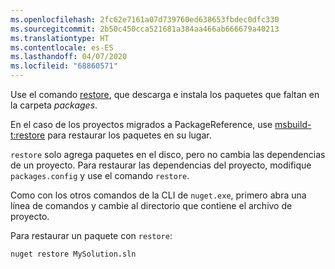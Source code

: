 ```yaml
---
ms.openlocfilehash: 2fc62e7161a07d739760ed638653fbdec0dfc330
ms.sourcegitcommit: 2b50c450cca521681a384aa466ab666679a40213
ms.translationtype: HT
ms.contentlocale: es-ES
ms.lasthandoff: 04/07/2020
ms.locfileid: "68860571"
---
```

Use el comando [restore](../../reference/cli-reference/cli-ref-restore.md), que descarga e instala los paquetes que faltan en la carpeta *packages*.

En el caso de los proyectos migrados a PackageReference, use [msbuild-t:restore](../package-restore.md#restore-using-msbuild) para restaurar los paquetes en su lugar.

`restore` solo agrega paquetes en el disco, pero no cambia las dependencias de un proyecto. Para restaurar las dependencias del proyecto, modifique `packages.config` y use el comando `restore`.

Como con los otros comandos de la CLI de `nuget.exe`, primero abra una línea de comandos y cambie al directorio que contiene el archivo de proyecto.

Para restaurar un paquete con `restore`:

```cli
nuget restore MySolution.sln
```